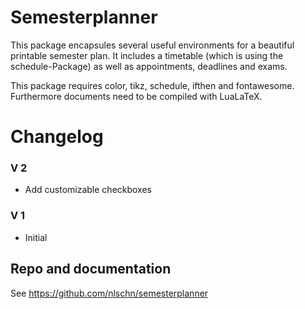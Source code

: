 # Semesterplanner

This package encapsules several useful environments for a beautiful printable semester plan. 
It includes a timetable (which is using the schedule-Package) as well as appointments, deadlines and exams.

This package requires color, tikz, schedule, ifthen and fontawesome. Furthermore documents need to be compiled with LuaLaTeX.

# Changelog

### V 2
- Add customizable checkboxes

### V 1
- Initial

## Repo and documentation
See https://github.com/nlschn/semesterplanner

